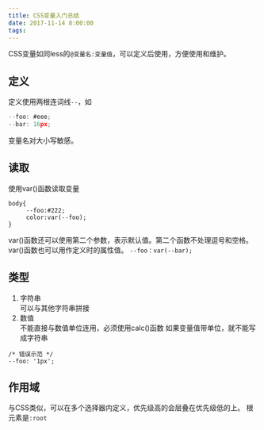 ```yaml
---
title: CSS变量入门总结
date: 2017-11-14 8:00:00
tags:
---
```


CSS变量如同less的`@变量名:变量值`，可以定义后使用，方便使用和维护。

<!--more-->

## 定义
定义使用两根连词线`--`，如
```javascript
--foo: #eee;
--bar: 16px;
```
变量名对大小写敏感。

## 读取
使用var()函数读取变量
```
body{
     --foo:#222;
     color:var(--foo);
}
```
var()函数还可以使用第二个参数，表示默认值。第二个函数不处理逗号和空格。
var()函数也可以用作定义时的属性值。
`--foo：var(--bar);`

## 类型
1. 字符串  
可以与其他字符串拼接
2. 数值  
不能直接与数值单位连用，必须使用calc()函数
如果变量值带单位，就不能写成字符串

```
/* 错误示范 */
--foo: '1px';
```

## 作用域
与CSS类似，可以在多个选择器内定义，优先级高的会层叠在优先级低的上。
根元素是`:root`
